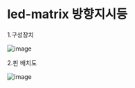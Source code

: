 # led-matrix 방향지시등



1.구성장치

![image](https://user-images.githubusercontent.com/53510936/88823468-14432880-d200-11ea-8065-2a93f1b51027.png)


2.핀 배치도

![image](https://user-images.githubusercontent.com/53510936/88824727-b0216400-d201-11ea-877b-d6fafa708fe8.png)

 	 	 	 	 	 

 
